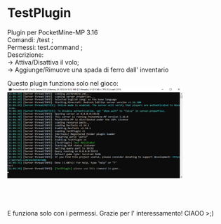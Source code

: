 # TestPlugin <br>
Plugin per PocketMine-MP 3.16 <br>
Comandi: /test ; <br>
Permessi: test.command ; <br>
Descrizione: <br>
  -> Attiva/Disattiva il volo; <br>
  -> Aggiunge/Rimuove una spada di ferro dall' inventario <br>

Questo plugin funziona solo nel gioco:
<img src="https://github.com/RobeFre20/TestPlugin/blob/main/terminale.PNG" style="width: 400px; height: auto;" />

<div style="padding: 20px;"></div>

E funziona solo con i permessi.
Grazie per l' interessamento! CIAOO >;)
